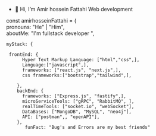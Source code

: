 - 👋 Hi, I’m Amir hossein Fattahi
 Web development 
 
const amirhosseinFattahi = {     
    pronouns: "He" | "Him",     
    aboutMe: "I'm fullstack developer ",  
   
    myStack: {   
    
     frontEnd: {             
          Hyper Text Markup Language: ["html","css",],  
          Language:["javascript",],
          frameworks: ["react.js", "next.js",],
          css frameworks:["bootstrap","tailwind",],
          
        },         
        backEnd: {             
          frameworks: ["Express.js", "fastify",],                   
          microServiceTools: ["gRPC", "RabbitMQ", ],
          realTimeTools: ["socket.io", "webSocket"],
          DataBases: ["MongoDB", "MySQL", "neo4j"],
          API: ["postman",, "openAPI"],
        }, 
           funFact: "Bug's and Errors are my best friends" 
